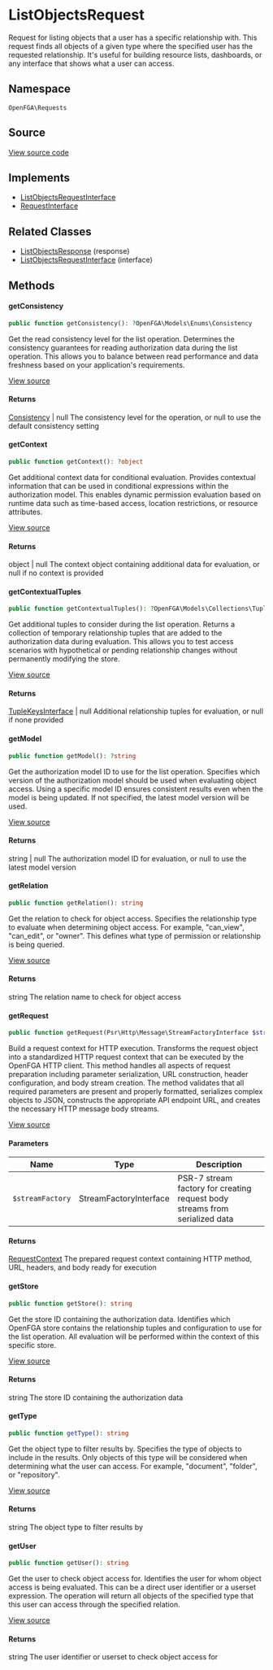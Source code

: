 # ListObjectsRequest

Request for listing objects that a user has a specific relationship with. This request finds all objects of a given type where the specified user has the requested relationship. It&#039;s useful for building resource lists, dashboards, or any interface that shows what a user can access.

## Namespace
`OpenFGA\Requests`

## Source
[View source code](https://github.com/evansims/openfga-php/blob/main/src/Requests/ListObjectsRequest.php)

## Implements
* [ListObjectsRequestInterface](ListObjectsRequestInterface.md)
* [RequestInterface](RequestInterface.md)

## Related Classes
* [ListObjectsResponse](Responses/ListObjectsResponse.md) (response)
* [ListObjectsRequestInterface](Requests/ListObjectsRequestInterface.md) (interface)



## Methods

                                                                                                                        
#### getConsistency


```php
public function getConsistency(): ?OpenFGA\Models\Enums\Consistency
```

Get the read consistency level for the list operation. Determines the consistency guarantees for reading authorization data during the list operation. This allows you to balance between read performance and data freshness based on your application&#039;s requirements.

[View source](https://github.com/evansims/openfga-php/blob/main/src/Requests/ListObjectsRequest.php#L82)


#### Returns
[Consistency](Models/Enums/Consistency.md) &#124; null
 The consistency level for the operation, or null to use the default consistency setting

#### getContext


```php
public function getContext(): ?object
```

Get additional context data for conditional evaluation. Provides contextual information that can be used in conditional expressions within the authorization model. This enables dynamic permission evaluation based on runtime data such as time-based access, location restrictions, or resource attributes.

[View source](https://github.com/evansims/openfga-php/blob/main/src/Requests/ListObjectsRequest.php#L91)


#### Returns
object &#124; null
 The context object containing additional data for evaluation, or null if no context is provided

#### getContextualTuples


```php
public function getContextualTuples(): ?OpenFGA\Models\Collections\TupleKeysInterface
```

Get additional tuples to consider during the list operation. Returns a collection of temporary relationship tuples that are added to the authorization data during evaluation. This allows you to test access scenarios with hypothetical or pending relationship changes without permanently modifying the store.

[View source](https://github.com/evansims/openfga-php/blob/main/src/Requests/ListObjectsRequest.php#L100)


#### Returns
[TupleKeysInterface](Models/Collections/TupleKeysInterface.md) &#124; null
 Additional relationship tuples for evaluation, or null if none provided

#### getModel


```php
public function getModel(): ?string
```

Get the authorization model ID to use for the list operation. Specifies which version of the authorization model should be used when evaluating object access. Using a specific model ID ensures consistent results even when the model is being updated. If not specified, the latest model version will be used.

[View source](https://github.com/evansims/openfga-php/blob/main/src/Requests/ListObjectsRequest.php#L109)


#### Returns
string &#124; null
 The authorization model ID for evaluation, or null to use the latest model version

#### getRelation


```php
public function getRelation(): string
```

Get the relation to check for object access. Specifies the relationship type to evaluate when determining object access. For example, &quot;can_view&quot;, &quot;can_edit&quot;, or &quot;owner&quot;. This defines what type of permission or relationship is being queried.

[View source](https://github.com/evansims/openfga-php/blob/main/src/Requests/ListObjectsRequest.php#L118)


#### Returns
string
 The relation name to check for object access

#### getRequest


```php
public function getRequest(Psr\Http\Message\StreamFactoryInterface $streamFactory): OpenFGA\Network\RequestContext
```

Build a request context for HTTP execution. Transforms the request object into a standardized HTTP request context that can be executed by the OpenFGA HTTP client. This method handles all aspects of request preparation including parameter serialization, URL construction, header configuration, and body stream creation. The method validates that all required parameters are present and properly formatted, serializes complex objects to JSON, constructs the appropriate API endpoint URL, and creates the necessary HTTP message body streams.

[View source](https://github.com/evansims/openfga-php/blob/main/src/Requests/ListObjectsRequest.php#L129)

#### Parameters
| Name | Type | Description |
|------|------|-------------|
| `$streamFactory` | StreamFactoryInterface | PSR-7 stream factory for creating request body streams from serialized data |

#### Returns
[RequestContext](Network/RequestContext.md)
 The prepared request context containing HTTP method, URL, headers, and body ready for execution

#### getStore


```php
public function getStore(): string
```

Get the store ID containing the authorization data. Identifies which OpenFGA store contains the relationship tuples and configuration to use for the list operation. All evaluation will be performed within the context of this specific store.

[View source](https://github.com/evansims/openfga-php/blob/main/src/Requests/ListObjectsRequest.php#L156)


#### Returns
string
 The store ID containing the authorization data

#### getType


```php
public function getType(): string
```

Get the object type to filter results by. Specifies the type of objects to include in the results. Only objects of this type will be considered when determining what the user can access. For example, &quot;document&quot;, &quot;folder&quot;, or &quot;repository&quot;.

[View source](https://github.com/evansims/openfga-php/blob/main/src/Requests/ListObjectsRequest.php#L165)


#### Returns
string
 The object type to filter results by

#### getUser


```php
public function getUser(): string
```

Get the user to check object access for. Identifies the user for whom object access is being evaluated. This can be a direct user identifier or a userset expression. The operation will return all objects of the specified type that this user can access through the specified relation.

[View source](https://github.com/evansims/openfga-php/blob/main/src/Requests/ListObjectsRequest.php#L174)


#### Returns
string
 The user identifier or userset to check object access for

